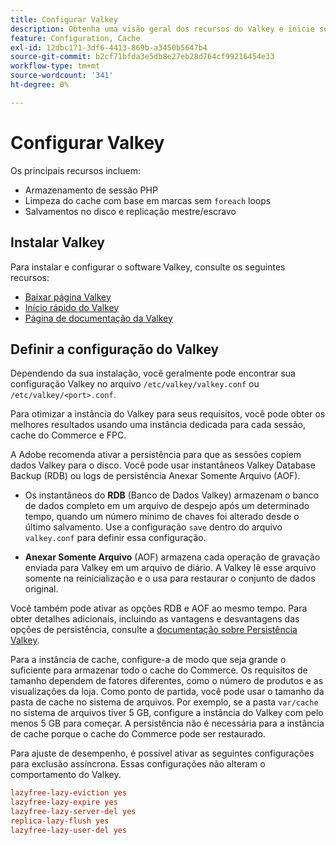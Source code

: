 ```yaml
---
title: Configurar Valkey
description: Obtenha uma visão geral dos recursos do Valkey e inicie sua configuração Valkey.
feature: Configuration, Cache
exl-id: 12dbc171-3df6-4413-869b-a3450b5647b4
source-git-commit: b2cf71bfda3e5db8e27eb28d764cf99216454e33
workflow-type: tm+mt
source-wordcount: '341'
ht-degree: 0%

---
```


# Configurar Valkey

Os principais recursos incluem:

- Armazenamento de sessão PHP
- Limpeza do cache com base em marcas sem `foreach` loops
- Salvamentos no disco e replicação mestre/escravo

## Instalar Valkey

Para instalar e configurar o software Valkey, consulte os seguintes recursos:

- [Baixar página Valkey](https://valkey.io/download/)
- [Início rápido do Valkey](https://valkey.io/topics/quickstart/)
- [Página de documentação da Valkey](https://valkey.io/docs)

## Definir a configuração do Valkey

Dependendo da sua instalação, você geralmente pode encontrar sua configuração Valkey no arquivo `/etc/valkey/valkey.conf` ou `/etc/valkey/<port>.conf`.

Para otimizar a instância do Valkey para seus requisitos, você pode obter os melhores resultados usando uma instância dedicada para cada sessão, cache do Commerce e FPC.

A Adobe recomenda ativar a persistência para que as sessões copiem dados Valkey para o disco. Você pode usar instantâneos Valkey Database Backup (RDB) ou logs de persistência Anexar Somente Arquivo (AOF).

- Os instantâneos do **RDB** (Banco de Dados Valkey) armazenam o banco de dados completo em um arquivo de despejo após um determinado tempo, quando um número mínimo de chaves foi alterado desde o último salvamento. Use a configuração `save` dentro do arquivo `valkey.conf` para definir essa configuração.

- **Anexar Somente Arquivo** (AOF) armazena cada operação de gravação enviada para Valkey em um arquivo de diário. A Valkey lê esse arquivo somente na reinicialização e o usa para restaurar o conjunto de dados original.

Você também pode ativar as opções RDB e AOF ao mesmo tempo. Para obter detalhes adicionais, incluindo as vantagens e desvantagens das opções de persistência, consulte a [documentação sobre Persistência Valkey](https://valkey.io/topics/persistence/).

Para a instância de cache, configure-a de modo que seja grande o suficiente para armazenar todo o cache do Commerce. Os requisitos de tamanho dependem de fatores diferentes, como o número de produtos e as visualizações da loja. Como ponto de partida, você pode usar o tamanho da pasta de cache no sistema de arquivos. Por exemplo, se a pasta `var/cache` no sistema de arquivos tiver 5 GB, configure a instância do Valkey com pelo menos 5 GB para começar. A persistência não é necessária para a instância de cache porque o cache do Commerce pode ser restaurado.

Para ajuste de desempenho, é possível ativar as seguintes configurações para exclusão assíncrona. Essas configurações não alteram o comportamento do Valkey.

```ini
lazyfree-lazy-eviction yes
lazyfree-lazy-expire yes
lazyfree-lazy-server-del yes
replica-lazy-flush yes
lazyfree-lazy-user-del yes
```

